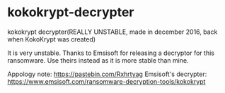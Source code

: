 # kokokrypt-decrypter
kokokrypt decrypter(REALLY UNSTABLE, made in december 2016, back when KokoKrypt was created)

It is very unstable. Thanks to Emsisoft for releasing a decryptor for this ransomware. Use theirs instead as it is more stable than mine.

Appology note: https://pastebin.com/Rxhrtyag
Emsisoft's decrypter: https://www.emsisoft.com/ransomware-decryption-tools/kokokrypt